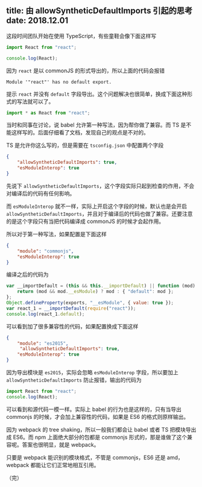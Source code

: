 title: 由 allowSyntheticDefaultImports 引起的思考
date: 2018.12.01
---

这段时间团队开始在使用 TypeScript，有些童鞋会像下面这样写

```ts
import React from "react";

console.log(React);
```

因为 `react` 是以 commonJS 的形式导出的，所以上面的代码会报错

```
Module '"react"' has no default export.
```

提示 `react` 并没有 `default` 字段导出。这个问题解决也很简单，换成下面这种形式的写法就可以了。

```ts
import * as React from "react";
```

当时和同事在讨论，说 babel 允许第一种写法，因为帮你做了兼容。而 TS 是不能这样写的。后面仔细看了文档，发现自己的观点是不对的。

TS 是允许你这么写的，但是需要在 `tsconfig.json` 中配置两个字段

```json
{
    "allowSyntheticDefaultImports": true,
    "esModuleInterop": true
}
```

先说下 `allowSyntheticDefaultImports`，这个字段实际只起到检查的作用，不会对编译后的代码有任何影响。

而 `esModuleInterop` 就不一样，实际上开启这个字段的时候，默认也是会开启 `allowSyntheticDefaultImports`，并且对于编译后的代码也做了兼容。还要注意的是这个字段只有当把代码编译成 commonJS 的时候才会起作用。

所以对于第一种写法，如果配置是下面这样

```json
{
    "module": "commonjs",
    "esModuleInterop": true
}
```

编译之后的代码为

```js
var __importDefault = (this && this.__importDefault) || function (mod) {
    return (mod && mod.__esModule) ? mod : { "default": mod };
};
Object.defineProperty(exports, "__esModule", { value: true });
var react_1 = __importDefault(require("react"));
console.log(react_1.default);
```

可以看到加了很多兼容性的代码，如果配置换成下面这样

```json
{
    "module": "es2015",
     "allowSyntheticDefaultImports": true,
    "esModuleInterop": true
}
```

因为导出模块是 `es2015`，实际会忽略 `esModuleInterop` 字段，所以要加上 `allowSyntheticDefaultImports` 防止报错，输出的代码为

```js
import React from "react";
console.log(React);
```

可以看到和源代码一模一样。实际上 babel 的行为也是这样的，只有当导出 commonjs 的时候，才会加上兼容性的代码，如果是 ES6 的格式则原样输出。

因为 webpack 的 tree shaking，所以一般我们都会让 babel 或者 TS 把模块导出成 ES6。而 npm 上面绝大部分的包都是 commonjs 形式的，那是谁做了这个兼容呢。答案也很明显，就是 webpack。

只要是 webpack 能识别的模块格式，不管是 commonjs，ES6 还是 amd，webpack 都能让它们正常地相互引用。

（完）
